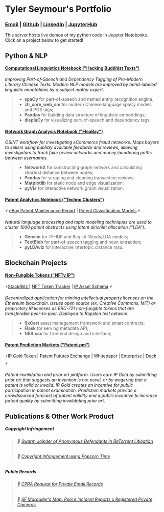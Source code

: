 # Tyler Seymour's Portfolio

### [Email](mailto:tylerseymour@protonmail.com) | [Github](https://github.com/tyler-seymour) | [LinkedIn](https://linkedin.com/in/tylerseymour1/) | [JupyterHub](https://tylerseymour.pw/user-redirect/notebooks/README.ipynb)

This server hosts live demos of my python code in Jupyter Notebooks. Click on a project below to get started!

## Python & NLP

#### [Computational Linguistics Notebook ("Hacking Buddhist Texts")](https://tylerseymour.pw/user-redirect/notebooks/Computational-Linguistics_Chinese-NLP-Pandas-SpaCy-ZH.ipynb)
*Improving Part-of-Speech and Dependency Tagging of Pre-Modern Literary Chinese Texts. Modern NLP models are improved by hand-labeled linguistic annotations by a subject matter expert.*
> - **spaCy** for part-of-speech and named entity recognition engine;
> - **zh_core_web_sm** for modern Chinese language spaCy models and POS tags;  
> - **Pandas** for building data structure of linguistic embeddings;
> - **displaCy** for visualizing part-of-speech and dependency tags.  

#### [Network Graph Analysis Notebook ("FleaBay")](https://tylerseymour.pw/user-redirect/notebooks/FleaBay_OSINT-Fraud-Pandas-NetworkX.ipynb)
*OSINT workflow for investigating eCommerce fraud networks. Maps buyers to sellers using publicly available feedback and reviews, allowing investigators to track fake review networks and money laundering paths between usernames.*
> - **NetworkX** for constructing graph network and calculating shortest distance between nodes;
> - **Pandas** for scraping and cleaning transaction reviews;
> - **Matplotlib** for static node and edge visualization;
> - **pyVis** for interactive network graph visualization. 

#### [Patent Analytics Notebook ("Techno Clusters")](https://tylerseymour.pw/user-redirect/notebooks/Patent-Analytics_Topic-Modeling-Gensim-TextBlob.ipynb)

⚡️ [eBay Patent Maintenance Report](https://github.com/tyler-seymour/jupyter-portfolio/blob/master/publications/eBay-Predictive-Patent-Maintenance-Report.docx) | [Patent Classification Models](https://github.com/tyler-seymour/jupyter-portfolio/blob/master/publications/Patent-Classifiers.pdf) ⚡️

*Natural language processing and topic modeling techniques are used to cluster 1000 patent abstracts using latent dirichlet allocation ("LDA").* 
> - **Gensim** for TF-IDF and Bag-of-Words/LDA models;
> - **TextBlob** for part-of-speech tagging and noun extraction;
> - **pyLDAviz** for interactive intertopic distance map. 

## Blockchain Projects
#### [Non-Fungible Tokens ("NFTy IP")](https://nftyip.stackblitz.io/) 
⚡️[StackBlitz ](https://stackblitz.com/edit/nftyip) | [NFT Token Tracker](https://ropsten.etherscan.io/address/0x302e107ffc476865dd2d01545b96957f104f5cfc) | [IP Asset Schema](https://github.com/tyler-seymour/jupyter-portfolio/blob/master/patent-analytics/IPAssetMetadata.json) ⚡️

*Decentralized application for minting intellectual property licenses on the Ethereum blockchain. Issues open source (ex. Creative Commons, MIT) or proprietary IP licenses as ERC-721 non-fungible tokens that are transferable peer-to-peer. Deployed to Ropsten test network.*   
> - **0xCert** asset management framework and smart contracts;
> - **Flask** for serving metadata API;
> - **NES.css** for frontend design and interface;  

#### [Patent Prediction Markets ("Patent.pm")](https://tyler-seymour.github.io/ipx-homepage/) 
⚡️[IP Gold Token](https://etherscan.io/token/0xdd85758b29b80231549a09c0803260e59b48339c) | [Patent Futures Exchange](https://github.com/tyler-seymour/jupyter-portfolio/blob/master/publications/IPX-Patent-Futures-Brochure.pdf) | [Whitepaper](https://github.com/tyler-seymour/jupyter-portfolio/blob/master/publications/IPX-Patent-Futures.pdf) | [Enterprise](https://github.com/tyler-seymour/jupyter-portfolio/blob/master/publications/Enterprise-Prediction-Markets.pdf) | [Deck](https://github.com/tyler-seymour/jupyter-portfolio/blob/master/publications/Enterprise-Prediction-Market-Slides.pdf) ⚡️  

*Patent invalidation and prior art platform. Users earn IP Gold by submitting prior art that suggests an invention is not novel, or by wagering that a patent is valid or invalid. IP Gold creates an incentive for public participation in patent examination. Prediction markets provide a crowdsourced forecast of patent validity and a public incentive to increase patent quality by submitting invalidating prior art.* 

## Publications & Other Work Product

##### Copyright Infringement
> ###### 🚀 [Swarm Joinder of Anonymous Defendants in BitTorrent Litigation](https://github.com/tyler-seymour/jupyter-portfolio/blob/master/publications/Swarm-Joinder-BitTorrent-Litigation.docx)
> ###### 🚀 [Copyright Infringement using Popcorn Time](https://github.com/tyler-seymour/jupyter-portfolio/blob/master/publications/Popcorn-Time-Litigation.docx)

##### Public Records
> ###### 🚀 [CPRA Request for Private Email Records](https://github.com/tyler-seymour/jupyter-portfolio/blob/master/publications/California-Public-Records-Act-Request.pdf)
> ###### 🚀 [SF Marauder's Map: Police Incident Reports x Registered Private Cameras](https://tyler-seymour.github.io/SF-MauradersMap/)

